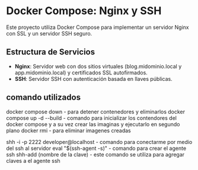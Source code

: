 # Docker Compose: Nginx y SSH

Este proyecto utiliza Docker Compose para implementar un servidor Nginx con SSL y un servidor SSH seguro. 

## Estructura de Servicios

- **Nginx**: Servidor web con dos sitios virtuales (blog.midominio.local y app.midominio.local) y certificados SSL autofirmados.
- **SSH**: Servidor SSH con autenticación basada en llaves públicas.

## comando utilizados

docker compose down - para detener contenedores y eliminarlos
docker compose up -d --build - comando para inicializar los contendores del docker compose y a su vez crear las imaginas y ejecutarlo en segundo plano
docker rmi - para eliminar imagenes creadas

shh -i -p 2222 developer@localhost - comando para conectarme por medio del ssh al servidor
eval "$(ssh-agent -s)" - comando para crear el agente ssh
shh-add (nombre de la clave) - este comando se utiliza para agregar claves a el agente ssh
